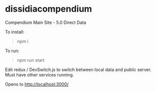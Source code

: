 # dissidiacompendium

Compendium Main Site - 5.0 Direct Data

To install:
> npm i

To run:
> npm run start

Edit redux / DevSwitch.js to switch between local data and public server. Must have other services running.

Opens to <http://localhost:3000/>

